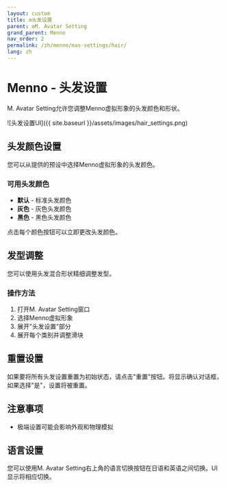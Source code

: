 ```yaml
---
layout: custom
title: ⚙️头发设置
parent: ⚙️M. Avatar Setting
grand_parent: Menno
nav_order: 2
permalink: /zh/menno/mas-settings/hair/
lang: zh
---
```


# Menno - 头发设置

M. Avatar Setting允许您调整Menno虚拟形象的头发颜色和形状。

![头发设置UI]({{ site.baseurl }}/assets/images/hair_settings.png)

## 头发颜色设置

您可以从提供的预设中选择Menno虚拟形象的头发颜色。

### 可用头发颜色

* **默认** - 标准头发颜色
* **灰色** - 灰色头发颜色
* **黑色** - 黑色头发颜色

点击每个颜色按钮可以立即更改头发颜色。

## 发型调整

您可以使用头发混合形状精细调整发型。

### 操作方法

1. 打开M. Avatar Setting窗口
2. 选择Menno虚拟形象
3. 展开"头发设置"部分
4. 展开每个类别并调整滑块

## 重置设置

如果要将所有头发设置重置为初始状态，请点击"重置"按钮。将显示确认对话框，如果选择"是"，设置将被重置。

## 注意事项

* 极端设置可能会影响外观和物理模拟

## 语言设置

您可以使用M. Avatar Setting右上角的语言切换按钮在日语和英语之间切换。UI显示将相应切换。 